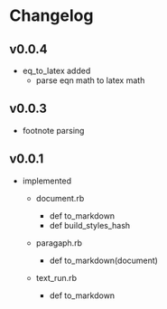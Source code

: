 # Changelog

## v0.0.4
  - eq_to_latex added
    - parse eqn math to latex math
  
## v0.0.3
  - footnote parsing

## v0.0.1
  - implemented 
    - document.rb
      - def to_markdown
      - def build_styles_hash

    - paragaph.rb
      - def to_markdown(document)

    - text_run.rb 
      - def to_markdown
